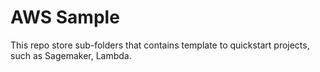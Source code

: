 # AWS Sample

This repo store sub-folders that contains template to quickstart projects, such as Sagemaker, Lambda.